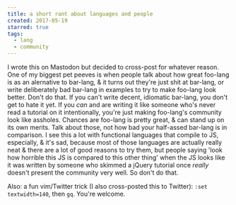 ```yaml
---
title: a short rant about languages and people
created: 2017-05-19
starred: true
tags:
  - lang
  - community
---
```


I wrote this on Mastodon but decided to cross-post for whatever reason.
One of my biggest pet peeves is when people talk about how great foo-lang is
as an alernative to bar-lang, & it turns out they're just shit at bar-lang, or
write deliberately bad bar-lang in examples to try to make foo-lang look
better. Don't do that. If you can't write decent, idiomatic bar-lang, you
don't get to hate it yet. If you _can_ and are writing it like someone who's
never read a tutorial on it intentionally, you're just making foo-lang's
community look like assholes.  Chances are foo-lang is pretty great, & can
stand up on its own merits. Talk about those, not how bad your half-assed
bar-lang is in comparison. I see this a lot with functional languages that
compile to JS, especially, & it's sad, because most of those languages are
actually really neat & there are a lot of good reasons to try them, but people
saying 'look how horrible this JS is compared to this other thing' when the JS
looks like it was written by someone who skimmed a jQuery tutorial once
_really_ doesn't present the community very well. So don't do that.

Also: a fun vim/Twitter trick (I also cross-posted this to Twitter): `:set
textwidth=140`, then `gq`. You're welcome.
